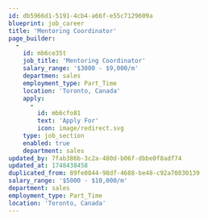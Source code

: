 ```yaml
---
id: db5966d1-5191-4cb4-a66f-e55c7129609a
blueprint: job_career
title: 'Mentoring Coordinator'
page_builder:
  -
    id: mb6ce35t
    job_title: 'Mentoring Coordinator'
    salary_range: '$3000 - $9,000/m'
    departmen: sales
    employment_type: Part_Time
    location: 'Toronto, Canada'
    apply:
      -
        id: mb6cfo81
        text: 'Apply For'
        icon: image/redirect.svg
    type: job_section
    enabled: true
    department: sales
updated_by: 7fab386b-3c2a-480d-b06f-dbbe0f8adf74
updated_at: 1748438458
duplicated_from: 89fe0844-98df-4688-be48-c92a70830139
salary_range: '$5000 - $10,000/m'
department: sales
employment_type: Part_Time
location: 'Toronto, Canada'
---
```

